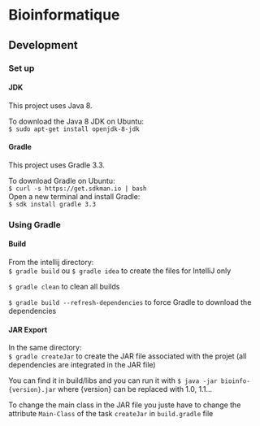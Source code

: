 # Bioinformatique

## Development

### Set up

#### JDK
This project uses Java 8.

To download the Java 8 JDK on Ubuntu:                                     
`$ sudo apt-get install openjdk-8-jdk`

#### Gradle
This project uses Gradle 3.3.

To download Gradle on Ubuntu:  
`$ curl -s https://get.sdkman.io | bash`  
Open a new terminal and install Gradle:  
`$ sdk install gradle 3.3`

### Using Gradle

#### Build
From the intellij directory:  
`$ gradle build` ou `$ gradle idea` to create the files for IntelliJ only

`$ gradle clean` to clean all builds

`$ gradle build --refresh-dependencies` to force Gradle to download the dependencies

#### JAR Export
In the same directory:  
`$ gradle createJar` to create the JAR file associated with the projet (all dependencies are integrated in the JAR file)

You can find it in build/libs and you can run it with `$ java -jar bioinfo-{version}.jar` where {version} can be replaced with 1.0, 1.1...

To change the main class in the JAR file you juste have to change the attribute `Main-Class` of the task `createJar` in `build.gradle` file
